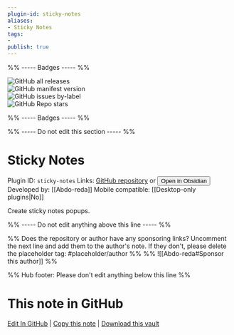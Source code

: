 ```yaml
---
plugin-id: sticky-notes
aliases:
- Sticky Notes
tags: 
- 
publish: true
---
```


%% ----- Badges ----- %%

![GitHub all releases](https://img.shields.io/github/downloads/Abdo-reda/obsidian-sticky-notes-plugin/total?color=573E7A&logo=github&style=for-the-badge)   
![GitHub manifest version](https://img.shields.io/github/manifest-json/v/Abdo-reda/obsidian-sticky-notes-plugin?color=573E7A&logo=github&style=for-the-badge)   
![GitHub issues by-label](https://img.shields.io/github/issues/Abdo-reda/obsidian-sticky-notes-plugin/help%20wanted?color=573E7A&logo=github&style=for-the-badge)   
![GitHub Repo stars](https://img.shields.io/github/stars/Abdo-reda/obsidian-sticky-notes-plugin?color=573E7A&logo=github&style=for-the-badge)

%% ----- Badges ----- %%

%% ----- Do not edit this section ----- %%

# Sticky Notes

Plugin ID: `sticky-notes`
Links: [GitHub repository](https://github.com/Abdo-reda/obsidian-sticky-notes-plugin) or [<button id=HH>Open in Obsidian</button>](obsidian://show-plugin?id=sticky-notes)
Developed by: [[Abdo-reda]]
Mobile compatible: [[Desktop-only plugins|No]]

Create sticky notes popups.

%% ----- Do not edit anything above this line ----- %% 

%% Does the repository or author have any sponsoring links? Uncomment the next line and add them to the author's note. If they don't, please delete the placeholder tag: #placeholder/author %%
%% ![[Abdo-reda#Sponsor this author]] %%

%% Hub footer: Please don't edit anything below this line %%

# This note in GitHub

<span class="git-footer">[Edit In GitHub](https://github.dev/obsidian-community/obsidian-hub/blob/main/02%20-%20Community%20Expansions/02.05%20All%20Community%20Expansions/Plugins/sticky-notes.md "git-hub-edit-note") | [Copy this note](https://raw.githubusercontent.com/obsidian-community/obsidian-hub/main/02%20-%20Community%20Expansions/02.05%20All%20Community%20Expansions/Plugins/sticky-notes.md "git-hub-copy-note") | [Download this vault](https://github.com/obsidian-community/obsidian-hub/archive/refs/heads/main.zip "git-hub-download-vault") </span>

